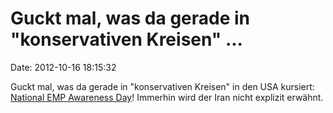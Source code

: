 Guckt mal, was da gerade in \"konservativen Kreisen\" \...
==========================================================

Date: 2012-10-16 18:15:32

Guckt mal, was da gerade in \"konservativen Kreisen\" in den USA
kursiert: [National EMP Awareness
Day](http://blog.heritage.org/2012/08/15/national-emp-awareness-day/)!
Immerhin wird der Iran nicht explizit erwähnt.
